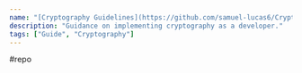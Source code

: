 ```yaml
---
name: "[Cryptography Guidelines](https://github.com/samuel-lucas6/Cryptography-Guidelines)"
description: "Guidance on implementing cryptography as a developer."
tags: ["Guide", "Cryptography"]
---
```

#repo
